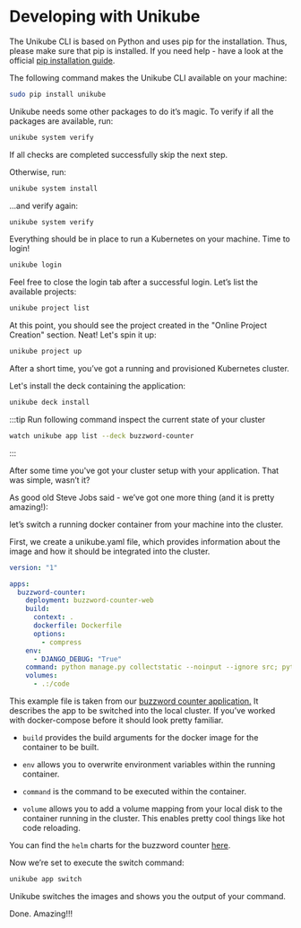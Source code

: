 # Developing with Unikube
The Unikube CLI is based on Python and uses pip for the installation. Thus, please make sure that pip is installed. If you need help - have a look at the official [pip installation guide](https://pip.pypa.io/en/stable/installation/).

The following command makes the Unikube CLI available on your machine:

```bash
sudo pip install unikube
```

Unikube needs some other packages to do it’s magic. To verify if all the packages are available, run:

```bash
unikube system verify
```

If all checks are completed successfully skip the next step.

Otherwise, run:

```bash
unikube system install
```

...and verify again:

```bash
unikube system verify
```

Everything should be in place to run a Kubernetes on your machine. Time to login!

```bash
unikube login
```

Feel free to close the login tab after a successful login. Let’s list the available projects:

```bash
unikube project list
```

At this point, you should see the project created in the "Online Project Creation" section. Neat! Let's spin it up:

```bash
unikube project up
```

After a short time, you’ve got a running and provisioned Kubernetes cluster.

Let's install the deck containing the application:

```bash
unikube deck install
```

:::tip
Run following command inspect the current state of your cluster

```bash
watch unikube app list --deck buzzword-counter
```

:::

After some time you've got your cluster setup with your application. That was simple, wasn’t it?

As good old Steve Jobs said - we’ve got one more thing (and it is pretty amazing!):

let’s switch a running docker container from your machine into the cluster.

First, we create a unikube.yaml file, which provides information about the image and how it should be integrated into the cluster.

```yaml
version: "1"

apps:
  buzzword-counter:
    deployment: buzzword-counter-web
    build:
      context: .
      dockerfile: Dockerfile
      options:
        - compress
    env:
      - DJANGO_DEBUG: "True"
    command: python manage.py collectstatic --noinput --ignore src; python manage.py runserver 0.0.0.0:{port}
    volumes:
      - .:/code
```

This example file is taken from our [buzzword counter application.](https://github.com/Blueshoe/buzzword-counter) It describes the app to be switched into the local cluster. If you’ve worked with docker-compose before it should look pretty familiar.

- `build` provides the build arguments for the docker image for the container to be built.

- `env` allows you to overwrite environment variables within the running container.

- `command` is the command to be executed within the container.

- `volume` allows you to add a volume mapping from your local disk to the container running in the cluster. This enables pretty cool things like hot code reloading.

You can find the `helm` charts for the buzzword counter [here](https://github.com/Blueshoe/buzzword-charts/).

Now we’re set to execute the switch command:

```bash
unikube app switch
```

Unikube switches the images and shows you the output of your command.

Done. Amazing!!!